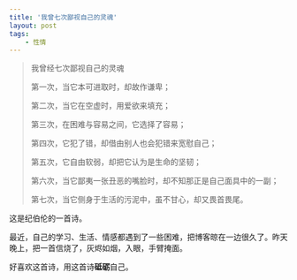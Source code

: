 ```yaml
---
title: '我曾七次鄙视自己的灵魂'
layout: post
tags:
    - 性情
---
```


>    我曾经七次鄙视自己的灵魂
>
>    第一次，当它本可进取时，却故作谦卑；
>
>    第二次，当它在空虚时，用爱欲来填充；
>
>    第三次，在困难与容易之间，它选择了容易；
>
>    第四次，它犯了错，却借由别人也会犯错来宽慰自己；
>    
>    第五次，它自由软弱，却把它认为是生命的坚韧；
>    
>    第六次，当它鄙夷一张丑恶的嘴脸时，却不知那正是自己面具中的一副；
>    
>    第七次，当它侧身于生活的污泥中，虽不甘心，却又畏首畏尾。

这是纪伯伦的一首诗。	

最近，自己的学习、生活、情感都遇到了一些困难，把博客晾在一边很久了。昨天晚上，把一首信烧了，灰烬如烟，入眼，手臂掩面。

好喜欢这首诗，用这首诗**砥砺**自己。